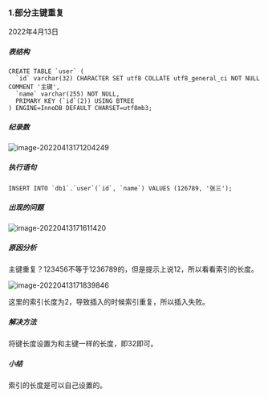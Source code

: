 ### 1.部分主键重复

2022年4月13日

##### 表结构

```mysql
CREATE TABLE `user` (
  `id` varchar(32) CHARACTER SET utf8 COLLATE utf8_general_ci NOT NULL COMMENT '主键',
  `name` varchar(255) NOT NULL,
  PRIMARY KEY (`id`(2)) USING BTREE
) ENGINE=InnoDB DEFAULT CHARSET=utf8mb3;
```

##### 纪录数

![image-20220413171204249](F:\assets\image-20220413171204249.png)

##### 执行语句

```mysql
INSERT INTO `db1`.`user`(`id`, `name`) VALUES (126789, '张三');
```

##### 出现的问题

![image-20220413171611420](https://gitee.com/wmbyy/typora_pictures/raw/master/pictures/image-20220413171611420.png)

##### 原因分析

主键重复？123456不等于1236789的，但是提示上说12，所以看看索引的长度。

![image-20220413171839846](https://gitee.com/wmbyy/typora_pictures/raw/master/pictures/image-20220413171839846.png)

这里的索引长度为2，导致插入的时候索引重复，所以插入失败。

##### 解决方法

将键长度设置为和主键一样的长度，即32即可。

##### 小结

索引的长度是可以自己设置的。